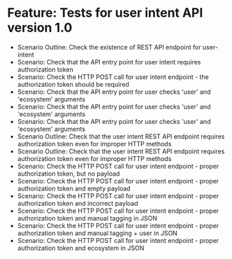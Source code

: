 # Feature: Tests for user intent API version 1.0
- Scenario Outline: Check the existence of REST API endpoint for user-intent
- Scenario: Check that the API entry point for user intent requires authorization token
- Scenario: Check the HTTP POST call for user intent endpoint - the authorization token should be required
- Scenario: Check that the API entry point for user checks 'user' and 'ecosystem' arguments
- Scenario: Check that the API entry point for user checks 'user' and 'ecosystem' arguments
- Scenario: Check that the API entry point for user checks 'user' and 'ecosystem' arguments
- Scenario Outline: Check that the user intent REST API endpoint requires authorization token even for improper HTTP methods
- Scenario Outline: Check that the user intent REST API endpoint requires authorization token even for improper HTTP methods
- Scenario: Check the HTTP POST call for user intent endpoint - proper authorization token, but no payload
- Scenario: Check the HTTP POST call for user intent endpoint - proper authorization token and empty payload
- Scenario: Check the HTTP POST call for user intent endpoint - proper authorization token and incorrect payload
- Scenario: Check the HTTP POST call for user intent endpoint - proper authorization token and manual tagging in JSON
- Scenario: Check the HTTP POST call for user intent endpoint - proper authorization token and manual tagging + user in JSON
- Scenario: Check the HTTP POST call for user intent endpoint - proper authorization token and ecosystem in JSON
